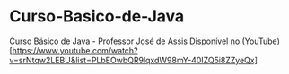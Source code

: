 # Curso-Basico-de-Java
Curso Básico de Java - Professor José de Assis
Disponível no (YouTube)[https://www.youtube.com/watch?v=srNtqw2LEBU&list=PLbEOwbQR9lqxdW98mY-40IZQ5i8ZZyeQx]
